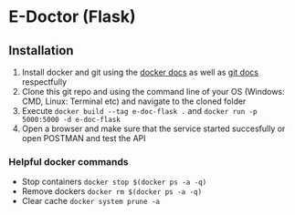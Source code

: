 # E-Doctor (Flask)
## Installation
1. Install docker and git using the [docker docs](https://docs.docker.com/engine/install/) as well as [git docs](https://git-scm.com/downloads) respectfully
2. Clone this git repo and using the command line of your OS (Windows: CMD, Linux: Terminal etc) and navigate to the cloned folder
3. Execute `docker build --tag e-doc-flask .` and `docker run -p 5000:5000 -d e-doc-flask`
4. Open a browser and make sure that the service started succesfully or open POSTMAN and test the API

### Helpful docker commands
* Stop containers `docker stop $(docker ps -a -q)`
* Remove dockers `docker rm $(docker ps -a -q)`
* Clear cache `docker system prune -a`
